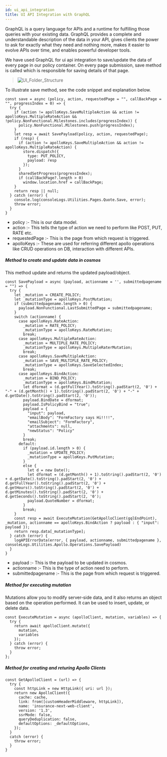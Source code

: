 ```yaml
---
id: ui_api_integration
title: UI API Integration with GraphQL
---
```

GraphQL is a query language for APIs and a runtime for fulfilling those queries with your existing data. GraphQL provides a complete and understandable description of the data in your API, gives clients the power to ask for exactly what they need and nothing more, makes it easier to evolve APIs over time, and enables powerful developer tools.

We have used GraphQL for ui api integration to save/update the data of every page in our policy container. On every page submission, save method is called which is responsible for saving details of that page.

>![UI_Folder_Structure](../../static/img/docs/diep2/onsumit_method.png)

To illustrate save method, see the code snippet and explanation below.

```
const save = async (policy, action, requestedPage = "", callBackPage = "", progressIndex = 0) => {
  try {
    if (action != apolloKeys.SaveMultipleAction && action != apolloKeys.MultipleRateAction && !policy.NonFunctional.Milestones.includes(progressIndex)) {
      policy.NonFunctional.Milestones.push(progressIndex);
    }
    let resp = await SavePayload(policy, action, requestedPage);
    if (resp) {
      if (action != apolloKeys.SaveMultipleAction && action != apolloKeys.MultipleRateAction) {
        store.dispatch({
          type: PUT_POLICY,
          payload: resp
        });
      }
      sharedSetProgress(progressIndex);
      if (callBackPage?.length > 0)
        window.location.href = callBackPage;
    }
    return resp || null;
  } catch (error) {
    console.log(consoleLogs.Utilities.Pages.Quote.Save, error);
    throw error;
  }
}
```
* policy :- This is our data model.
* action :- This tells the type of action we need to perform like POST, PUT, RATE etc.
* requestedPage :- This is the page from which request is triggered.
* apolloKeys :- These are used for referring different apollo operations like CRUD operations on DB, interaction with different APIs.

##### Method to create and update data in cosmos

This method update and returns the updated payload/object.

```
const SavePayload = async (payload, actionname = '', submittedpagename = "") => {
  try {
    let _mutation = CREATE_POLICY;
    let _mutationType = apolloKeys.PostMutation;
    if (submittedpagename.length > 0) {
      payload.NonFunctional.LastSubmittedPage = submittedpagename;
    }
    switch (actionname) {
      case apolloKeys.RateAction:
        _mutation = RATE_POLICY;
        _mutationType = apolloKeys.RateMutation;
        break;
      case apolloKeys.MultipleRateAction:
        _mutation = MULTIPLE_RATE_POLICY;
        _mutationType = apolloKeys.MultipleRaterMutation;
        break;
      case apolloKeys.SaveMultipleAction:
        _mutation = SAVE_MULTIPLE_RATE_POLICY;
        _mutationType = apolloKeys.SaveSelectedIndex;
        break;
      case apolloKeys.BindAction:
        _mutation = BIND_POLICY;
        _mutationType = apolloKeys.BindMutation;
        let dformat = (d.getFullYear().toString().padStart(2, '0') + "-" + (d.getMonth() + 1).toString().padStart(2, '0') + "-" + d.getDate().toString().padStart(2, '0'));
        payload.BindDate = dformat;
        payload.IsPolicyBind = "true";
        payload = {
          "input": payload,
          "emailBody": "FormFactory says Hi!!!!",
          "emailSubject": "FormFactory",
          "attachments": null,
          "newStatus": "Policy"
        }
        break;
      default:
        if (payload.id.length > 0) {
          _mutation = UPDATE_POLICY;
          _mutationType = apolloKeys.PutMutation;
        }
        else {
          let d = new Date();
          let dformat = (d.getMonth() + 1).toString().padStart(2, '0') + d.getDate().toString().padStart(2, '0') + d.getFullYear().toString().padStart(2, '0') + d.getHours().toString().padStart(2, '0') + d.getMinutes().toString().padStart(2, '0') + d.getSeconds().toString().padStart(2, '0');
          payload.QuoteNumber = dformat;
        }
        break;
    }
    const resp = await ExecuteMutation(GetApolloClient(gqlEndPoint), _mutation, actionname == apolloKeys.BindAction ? payload : { "input": payload });
    return resp.data[_mutationType];
  } catch (error) {
    logAPIErrorData(error, { payload, actionname, submittedpagename }, consoleLogs.Utilities.Apollo.Operations.SavePayload)
  }
}
```
* payload :- This is the payload to be updated in cosmos.
* actionname :- This is the type of action need to perform.
* submittedpagename :- This is the page from which request is triggered.


##### Method for executing mutation

Mutations allow you to modify server-side data, and it also returns an object based on the operation performed. It can be used to insert, update, or delete data.

```
const ExecuteMutation = async (apolloClient, mutation, variables) => {
  try {
    return await apolloClient.mutate({
      mutation,
      variables
    });
  } catch (error) {
    throw error;
  }
};
```

##### Method for creating and returing Apollo Clients

```
const GetApolloClient = (url) => {
  try {
    const httpLink = new HttpLink({ uri: url });
    return new ApolloClient({
      cache: cache,
      link: from([customHeaderMiddleware, httpLink]),
      name: 'insurance-next-web-client',
      version: '1.3',
      ssrMode: false,
      queryDeduplication: false,
      defaultOptions: _defaultOptions,
    });
  }
  catch (error) {
    throw error;
  }
}
```